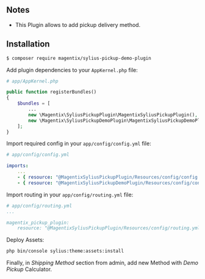 ## Notes

* This Plugin allows to add pickup delivery method.

## Installation

```bash
$ composer require magentix/sylius-pickup-demo-plugin
```

Add plugin dependencies to your `AppKernel.php` file:

```php
# app/AppKernel.php

public function registerBundles()
{
    $bundles = [
        ...
        new \Magentix\SyliusPickupPlugin\MagentixSyliusPickupPlugin(),
        new \Magentix\SyliusPickupDemoPlugin\MagentixSyliusPickupDemoPlugin(),
    ];
}
```

Import required config in your `app/config/config.yml` file:

```yaml
# app/config/config.yml

imports:
    ...
    - { resource: "@MagentixSyliusPickupPlugin/Resources/config/config.yml" }
    - { resource: "@MagentixSyliusPickupDemoPlugin/Resources/config/config.yml" }
```
    
Import routing in your `app/config/routing.yml` file:

```yaml
# app/config/routing.yml
...

magentix_pickup_plugin:
    resource: "@MagentixSyliusPickupPlugin/Resources/config/routing.yml"
```

Deploy Assets:

```bash
php bin/console sylius:theme:assets:install
```

Finally, in *Shipping Method* section from admin, add new Method with *Demo Pickup* Calculator.